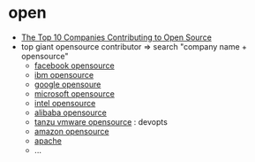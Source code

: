 # open

- [The Top 10 Companies Contributing to Open Source](https://www.whitesourcesoftware.com/resources/blog/the-top-10-companies-contributing-to-open-source/)
- top giant opensource contributor => search "company name + opensource"
     - [facebook opensource](https://opensource.fb.com/projects/#filter)
     - [ibm opensource](https://www.ibm.com/opensource/)
     - [google opensoure](https://opensource.google/)
     - [microsoft opensource](https://opensource.microsoft.com/)
     - [intel opensource](https://01.org/projects)
     - [alibaba opensource](https://opensource.alibaba.com/)
     - [tanzu vmware opensource](https://tanzu.vmware.com/) : devopts
     - [amazon opensource](https://aws.amazon.com/opensource/?blog-posts-content-open-source.sort-by=item.additionalFields.createdDate&blog-posts-content-open-source.sort-order=desc)
     - [apache](https://www.apache.org/)
     - ...

